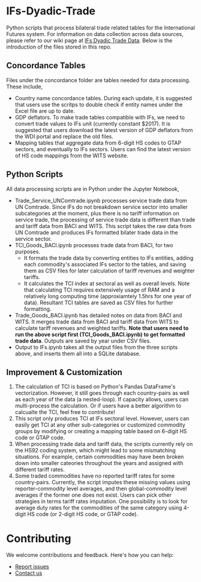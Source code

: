 # IFs-Dyadic-Trade
Python scripts that process bilateral trade related tables for the International Futures system. For information on data collection across data sources, please refer to our wiki page at [IFs Dyadic Trade Data](https://pardeewiki.du.edu//index.php?title=IFs_Dyadic_Trade_Data). Below is the introduction of the files stored in this repo.


## Concordance Tables
Files under the concordance folder are tables needed for data processing. These include,
 - Country name concordance tables. During each update, it is suggested that users use the scritps to double check if entity names under the Excel file are up to date.
 - GDP deflators. To make trade tables compatible with IFs, we need to convert trade values to IFs unit (currently constant $2017). It is suggested that users download the latest version of GDP deflators from the WDI portal and replace the old files.
 - Mapping tables that aggregate data from 6-digit HS codes to GTAP sectors, and eventually to IFs sectors. Users can find the latest version of HS code mappings from the WITS website.  

## Python Scripts
All data processing scripts are in Python under the Jupyter Notebook,
  - Trade_Service_UNComtrade.ipynb processes service trade data from UN Comtrade. Since IFs do not breakdown service sector into smaller subcategories at the moment, plus there is no tariff information on service trade, the processing of service trade data is different than trade and tariff data from BACI and WITS. This script takes the raw data from UN Comtrade and produces IFs formatted bilater trade data in the service sector.
  - TCI_Goods_BACI.ipynb processes trade data from BACI, for two purposes.
    - It formats the trade data by converting entities to IFs entities, adding each commodity's associated IFs sector to the tables, and saving them as CSV files for later calculation of tariff revenues and weighter tariffs.
    - It calculates the TCI index at sectoral as well as overall levels. Note that calculating TCI requires extensively usage of RAM and a relatively long computing time (approxiamtely 1.5hrs for one year of data). Resultant TCI tables are saved as CSV files for further formatting.
  - Trade_Goods_BACI.ipynb has detailed notes on data from BACI and WITS. It merges trade data from BACI and tariff data from WITS to calculate tariff revenues and weighted tariffs. **Note that users need to run the above script first (TCI_Goods_BACI.ipynb) to get formatted trade data**. Outputs are saved by year under CSV files.
  - Output to IFs.ipynb takes all the output files from the three scripts above, and inserts them all into a SQLite database.

## Improvement & Customization
1. The calculation of TCI is based on Python's Pandas DataFrame's vectorization. However, it still goes through each country-pairs as well as each year of the data (a nested-loop). If capacity allows, users can multi-process the calculation. Or if users have a better algorithm to calcualte the TCI, feel free to contribute!
2. This script only produces TCI at IFs sectoral level. However, users can easily get TCI at any other sub-categories or customized commodity groups by modifying or creating a mapping table based on 6-digit HS code or GTAP code.
3. When processing trade data and tariff data, the scripts currently rely on the HS92 coding system, which might lead to some mismatching situations. For example, certain commodities may have been broken down into smaller cateories throughout the years and assigned with different tariff rates. 
4. Some traded commodities have no reported tariff rates for some country-pairs. Currently, the script imputes these missing values using reporter-commodity level averages, and then global-commodity level averages if the former one does not exist. Users can pick other strategies in terms tariff rates imputation. One possibility is to look for average duty rates for the commodities of the same category using 4-digit HS code (or 2-digit HS code, or GTAP code). 


# Contributing
We welcome contributions and feedback. Here's how you can help:
- [Report issues](<https://github.com/PardeeCenterDU/IFs-Dyadic-Trade/issues>) 
- [Contact us](mailto:yutang.xiong@du.edu)
